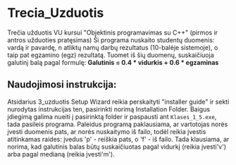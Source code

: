 # Trecia_Uzduotis

Trečia užduotis VU kursui "Objektinis programavimas su C++" (pirmos ir antros užduoties pratęsimas)
Ši programa nuskaito studentų duomenis: vardą ir pavardę, n atliktų namų darbų rezultatus (10-balėje sistemoje), o taip pat egzamino (egz) rezultatą. Tuomet iš šių duomenų, suskaičiuoja galutinį balą pagal formulę: **Galutinis = 0.4 * vidurkis + 0.6 * egzaminas**

## Naudojimosi instrukcija:
Atsidarius 3_uzduotis Setup Wizard reikia perskaityti "installer guide" ir sekti nurodytas instrukcijas ten, pasirinkti norimą Installation Folder. Baigus įdiegimą galima nueiti į pasirinktą folder ir paspausti ant `Klases_1_5.exe`, tada pasileis programa. Paleidus programą paklausiama, ar vartotojas norės įvesti duomenis pats, ar norės nuskaitymo iš failo, todėl reikia įvestis atitinkamas raides: įvedus 'p' - reiškia pats, o 'f' - iš failo. Tada klausiama, ar norima, kad galutinis balas būtų suskaičiuotas pagal vidurkį (reikia įvesti'v') arba pagal medianą (reikia įvesti'm').
